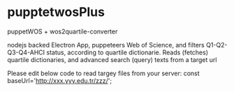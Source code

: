 # pupptetwosPlus
puppetWOS + wos2quartile-converter

nodejs backed Electron App, puppeteers Web of Science, and filters Q1-Q2-Q3-Q4-AHCI status, according to quartile dictionarie. Reads (fetches) quartile dictionaries, and advanced search (query) texts from a target url

Please edit below code to read targey files from your server:
const baseUrl='http://xxx.yyy.edu.tr/zzz/';
